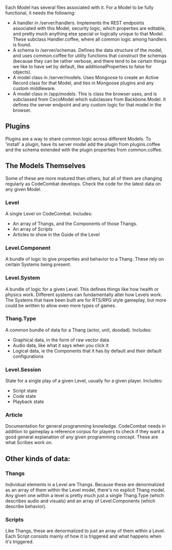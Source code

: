 Each Model has several files associated with it. For a Model to be fully functional, it needs the following:

* A handler in /server/handlers. Implements the REST endpoints associated with this Model, security logic, which properties are editable, and pretty much anything else special or logically unique to that Model. These subclass Handler.coffee, where all common logic among handlers is found.
* A schema in /server/schemas. Defines the data structure of the model, and uses common.coffee for utility functions that construct the schemas (because they can be rather verbose, and there tend to be certain things we like to have set by default, like additionalProperties to false for objects).
* A model class in /server/models. Uses Mongoose to create an Active Record class for that Model, and ties in Mongoose plugins and any custom middleware.
* A model class in /app/models. This is class the browser uses, and is subclassed from CocoModel which subclasses from Backbone.Model. It defines the server endpoint and any custom logic for that model in the browser.

## Plugins

Plugins are a way to share common logic across different Models. To 'install' a plugin, have its server model add the plugin from plugins.coffee and the schema extended with the plugin properties from common.coffee.

## The Models Themselves

Some of these are more matured than others, but all of them are changing regularly as CodeCombat develops. Check the code for the latest data on any given Model.

### Level
A single Level on CodeCombat. Includes:

* An array of Thangs, and the Components of those Thangs.
* An array of Scripts
* Articles to show in the Guide of the Level

### Level.Component
A bundle of logic to give properties and behavior to a Thang. These rely on certain Systems being present.

### Level.System
A bundle of logic for a given Level. This defines things like how health or physics work. Different systems can fundamentally alter how Levels work. The Systems that have been built are for RTS/RPG style gameplay, but more could be written to allow even more types of games.

### Thang.Type
A common bundle of data for a Thang (actor, unit, doodad). Includes:

* Graphical data, in the form of raw vector data
* Audio data, like what it says when you click it
* Logical data, ie the Components that it has by default and their default configurations

### Level.Session
State for a single play of a given Level, usually for a given player. Includes:

* Script state
* Code state
* Playback state

### Article
Documentation for general programming knowledge. CodeCombat needs in addition to gameplay a reference corpus for players to check if they want a good general explanation of any given programming concept. These are what Scribes work on.

## Other kinds of data:

### Thangs
Individual elements in a Level are Thangs. Because these are denormalized as an array of them within the Level model, there's no explicit Thang model. Any given one within a level is pretty much just a single Thang.Type (which describes audio and visuals) and an array of Level.Components (which describe behavior).

### Scripts
Like Thangs, these are denormalized to just an array of them within a Level. Each Script consists mainly of how it is triggered and what happens when it's triggered.